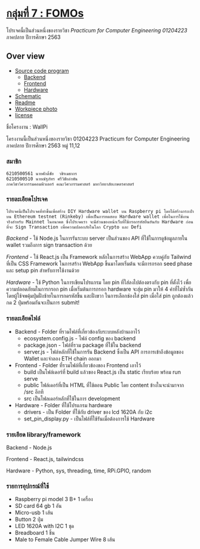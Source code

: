 # [กลุ่มที่ 7 : FOMOs](https://ecourse.cpe.ku.ac.th/tpm/project/practicum-63s) #


โปรเจคนี้เป็นส่วนหนึ่งของรายวิชา _Practicum for Computer Engineering 01204223_ ภาคปลาย ปีการศึกษา 2563

## Over view
* [Source code program](https://github.com/17012/Practicum)
    * [Backend](/backend)
    * [Frontend](/frontend)
    * [Hardware](/hardware)
* [Schematic](/Schematic_hardware.png)
* [Readme](/README.md)
* [Workpiece photo](/workpiecePhoto)
* [license](/license.txt)

ชื่อโครงงาน : WallPi

โครงงานนี้เป็นส่วนหนึ่งของรายวิชา 01204223 Practicum for Computer Engineering ภาคปลาย ปีการศึกษา 2563 หมู่ 11,12

### สมาชิก

    6210500561 นายศักดิ์ชัย  วชิรเมธากร
    6210500510 นายณัฐภัทร ศรีวิชัยลำพัน
    ภาควิชาวิศวกรรมคอมพิวเตอร์ คณะวิศวกรรมศาสตร์ มหาวิทยาลัยเกษตรศาสตร์

### รายละเอียดโปรเจค
    โปรเจคนี้เป็นโปรเจคที่ทำขึ้นเพื่อสร้าง DIY Hardware wallet บน Raspberry pi โดยได้สร้างกระเป๋าบน Ethereum testnet (Rinkeby) เพื่อเป็นการทดสอบ Hardware wallet เพื่อในการใช้งานจริงสำหรับ Mainnet ในอนาคต ซึ่งโปรเจคเรา จะมีส่วนของหน้าเว็บที่ใช้กรอกรหัสยืนยันกับ Hardware ก่อนที่จะ Sign Transaction เพื่อความปลอกภัยในโลก Crypto และ Defi

_Backend_ - ใช้ Node.js ในการรันระบบ server เป็นส่วนของ API ที่ใช้ในการดูข้อมูลภายใน wallet รวมถึงการ sign transaction ด้วย

_Frontend_ - ใช้ React.js เป็น Framework หลักในการสร้าง WebApp ควบคู่กับ Tailwind ที่เป็น CSS Framework ในการสร้าง WebApp ขึ้นมาโดยเริ่มต้น จะมีการกรอก seed phase และ setup pin สำหรับการใช้งานด้วย

_Hardware_ - ใช้ Python ในการเขียนโปรแกรม โดย pin ที่ใส่ลงไปต้องตรงกับ pin ที่ตั้งไว้ เพื่อความปลอดภัยมในการกรอก pin เมื่อเริ่มต้นการกรอก hardware จะสุ่ม pin มาให้ 4 ค่าที่ไม่ซ้ำกัน โดยผู้ใช้จพคุ้มปุ่มฝั่งซ้ายในการกดรหัสขึ้น และฝั่งขวา ในการเลือกช่องใส่ pin เมื่อใส่ pin ถูกต้องแล้วกด 2 ปุ่มพร้อมกันจะเป็นการ submit!

### รายละเอียดไฟล์
- Backend - Folder ที่รวมไฟล์ที่เกี่ยวข้องกับระบบหลังบ้านเอาไว้
    * ecosystem.config.js - ไฟล์ config ของ backend
    * package.json - ไฟล์ที่รวม package ที่ใช้ใน backend
    * server.js - ไฟล์หลักที่ใช้ในการรัน Backend ซึ่งเป็น API การการเข้าถึงข้อมูลของ Wallet และจำลอง ETH chain ออกมา
- Frontend - Folder ที่รวมไฟล์ที่เกี่ยวข้องของ Frontend เอาไว้
    * build เป็นโฟล์เดอร์ที่ build แล้วของ React.js เป็น static เรียบร้อย พร้อม run serve
    * public โฟล์เดอร์ที่เป็น HTML ที่ใช้ตอน Public โดย content ข้างในจะนำมาจาก /src อีกที
    * src เป็นโฟลเดอร์หลักที่ใช้ในการ development 
- Hardware - Folder ที่ใช้โปรแกรม hardware
    * drivers - เป็น Folder ที่ใช้กับ driver ของ lcd 1620A กับ i2c
    * set_pin_display.py - เป็นไฟล์ที่ใช้รันเมื่อต้องการใช้ Hardware


### รายเอียด library/framework 
Backend - Node.js

Frontend - React.js, tailwindcss

Hardware - Python, sys, threading, time, RPi.GPIO, random


### รายการอุปกรณ์ที่ใช้
- Raspberry pi model 3 B+ 1 เครื่อง
- SD card 64 gb 1 อัน
- Micro-usb 1 เส้น
- Button 2 ปุ่ม
- LED 1620A with I2C 1 ชุด
- Breadboard 1 ชิ้น
- Male to Female Cable Jumper Wire 8 เส้น